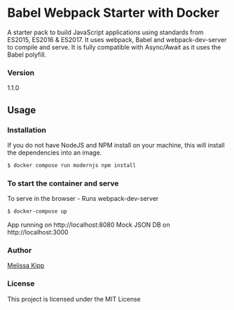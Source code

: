# Babel Webpack Starter with Docker

A starter pack to build JavaScript applications using standards from ES2015, ES2016 & ES2017. It uses webpack, Babel and webpack-dev-server to compile and serve. It is fully compatible with Async/Await as it uses the Babel polyfill.

### Version
1.1.0

## Usage

### Installation

If you do not have NodeJS and NPM install on your machine, this will install the dependencies into an image.

```sh
$ docker compose run modernjs npm install
```

### To start the container and serve
To serve in the browser  - Runs webpack-dev-server

```sh
$ docker-compose up
```

App running on http://localhost:8080
Mock JSON DB on http://localhost:3000

<!-- ### Build
Compile and build

```sh
$ npm run build
```

## More Info -->

### Author

[Melissa Kipp](https://melissajkipp.com)

### License

This project is licensed under the MIT License
